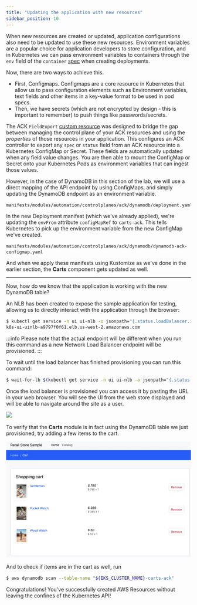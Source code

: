 ```yaml
---
title: "Updating the application with new resources"
sidebar_position: 10
---
```


When new resources are created or updated, application configurations also need to be updated to use these new resources. Environment variables are a popular choice for application developers to store configuration, and in Kubernetes we can pass environment variables to containers through the `env` field of the `container` [spec](https://kubernetes.io/docs/tasks/inject-data-application/define-environment-variable-container/) when creating deployments.

Now, there are two ways to achieve this.

- First, Configmaps. Configmaps are a core resource in Kubernetes that allow us to pass configuration elements such as Environment variables, text fields and other items in a key-value format to be used in pod specs.
- Then, we have secrets (which are not encrypted by design - this is important to remember) to push things like passwords/secrets.

The ACK `FieldExport` [custom resource](https://aws-controllers-k8s.github.io/community/docs/user-docs/field-export/) was designed to bridge the gap between managing the control plane of your ACK resources and using the _properties_ of those resources in your application. This configures an ACK controller to export any `spec` or `status` field from an ACK resource into a Kubernetes ConfigMap or Secret. These fields are automatically updated when any field value changes. You are then able to mount the ConfigMap or Secret onto your Kubernetes Pods as environment variables that can ingest those values.

However, in the case of DynamoDB in this section of the lab, we will use a direct mapping of the API endpoint by using ConfigMaps, and simply updating the DynamoDB endpoint as an environment variable.

```file
manifests/modules/automation/controlplanes/ack/dynamodb/deployment.yaml
```

In the new Deployment manifest (which we've already applied), we're updating the `envFrom` attribute `configMapRef` to `carts-ack`. This tells Kubernetes to pick up the environment variable from the new ConfigMap we've created.

```file
manifests/modules/automation/controlplanes/ack/dynamodb/dynamodb-ack-configmap.yaml
```

And when we apply these manifests using Kustomize as we've done in the earlier section, the **Carts** component gets updated as well.

---

Now, how do we know that the application is working with the new DynamoDB table?

An NLB has been created to expose the sample application for testing, allowing us to directly interact with the application through the browser:

```bash
$ kubectl get service -n ui ui-nlb -o jsonpath="{.status.loadBalancer.ingress[*].hostname}{'\n'}"
k8s-ui-uinlb-a9797f0f61.elb.us-west-2.amazonaws.com
```

:::info
Please note that the actual endpoint will be different when you run this command as a new Network Load Balancer endpoint will be provisioned.
:::

To wait until the load balancer has finished provisioning you can run this command:

```bash timeout=610
$ wait-for-lb $(kubectl get service -n ui ui-nlb -o jsonpath="{.status.loadBalancer.ingress[*].hostname}{'\n'}")
```

Once the load balancer is provisioned you can access it by pasting the URL in your web browser. You will see the UI from the web store displayed and will be able to navigate around the site as a user.

<Browser url="http://k8s-ui-uinlb-a9797f0f61.elb.us-west-2.amazonaws.com">
<img src={require('@site/static/img/sample-app-screens/home.webp').default}/>
</Browser>

To verify that the **Carts** module is in fact using the DynamoDB table we just provisioned, try adding a few items to the cart.

![Cart screenshot](./assets/cart-items-present.webp)

And to check if items are in the cart as well, run

```bash
$ aws dynamodb scan --table-name "${EKS_CLUSTER_NAME}-carts-ack"
```

Congratulations! You've successfully created AWS Resources without leaving the confines of the Kubernetes API!
